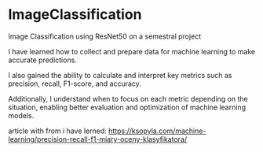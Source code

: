 # ImageClassification
Image Classification using ResNet50 on a semestral project

I have learned how to collect and prepare data for machine learning to make accurate predictions.

I also gained the ability to calculate and interpret key metrics such as precision, recall, F1-score, and accuracy. 

Additionally, I understand when to focus on each metric depending on the situation, enabling better evaluation and optimization of machine learning models.

article with from i have lerned: https://ksopyla.com/machine-learning/precision-recall-f1-miary-oceny-klasyfikatora/
